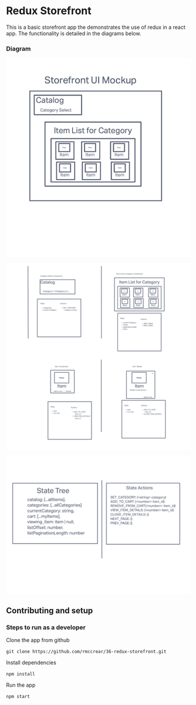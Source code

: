 # Redux Storefront

This is a basic storefront app the demonstrates the use of redux in a react app. The functionality is detailed in the diagrams below.

### Diagram

![Redux Storefront UI diagram](./docs/images/redux-storefront-mockup.png)

![Redux Storefront Components diagram](./docs/images/redux-storefront-components.png)

![Redux state and actions](./docs/images/redux-state-and-actions.png)

## Contributing and setup

### Steps to run as a developer

Clone the app from github

    git clone https://github.com/rmccrear/36-redux-storefront.git

Install dependencies

    npm install

Run the app

    npm start

